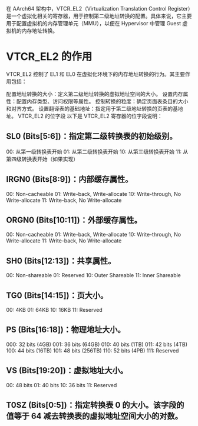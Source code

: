 在 AArch64 架构中，VTCR_EL2（Virtualization Translation Control Register）是一个虚拟化相关的寄存器，用于控制第二级地址转换的配置。具体来说，它主要用于配置虚拟机的内存管理单元（MMU），以便在 Hypervisor 中管理 Guest 虚拟机的内存地址转换。

# VTCR_EL2 的作用
VTCR_EL2 控制了 EL1 和 EL0 在虚拟化环境下的内存地址转换的行为。其主要作用包括：

配置地址转换的大小：定义第二级地址转换的虚拟地址空间的大小。
设置内存属性：配置内存类型、访问权限等属性。
控制转换的粒度：确定页面表条目的大小和对齐方式。
设置翻译表的基础地址：指定用于第二级地址转换的页表的基地址。
VTCR_EL2 的位字段
以下是 VTCR_EL2 寄存器的位字段说明：

## SL0 (Bits[5:6])：指定第二级转换表的初始级别。
00: 从第一级转换表开始
01: 从第二级转换表开始
10: 从第三级转换表开始
11: 从第四级转换表开始（如果实现）

## IRGN0 (Bits[8:9])：内部缓存属性。
00: Non-cacheable
01: Write-back, Write-allocate
10: Write-through, No Write-allocate
11: Write-back, No Write-allocate

## ORGN0 (Bits[10:11])：外部缓存属性。
00: Non-cacheable
01: Write-back, Write-allocate
10: Write-through, No Write-allocate
11: Write-back, No Write-allocate

## SH0 (Bits[12:13])：共享属性。
00: Non-shareable
01: Reserved
10: Outer Shareable
11: Inner Shareable

## TG0 (Bits[14:15])：页大小。
00: 4KB
01: 64KB
10: 16KB
11: Reserved

## PS (Bits[16:18])：物理地址大小。
000: 32 bits (4GB)
001: 36 bits (64GB)
010: 40 bits (1TB)
011: 42 bits (4TB)
100: 44 bits (16TB)
101: 48 bits (256TB)
110: 52 bits (4PB)
111: Reserved

## VS (Bits[19:20])：虚拟地址大小。
00: 48 bits
01: 40 bits
10: 36 bits
11: Reserved

## T0SZ (Bits[0:5])：指定转换表 0 的大小。该字段的值等于 64 减去转换表的虚拟地址空间大小的对数。